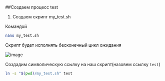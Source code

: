 ##Создаем процесс test

1. Создаем скрипт my_test.sh

Командой 
```bash
nano my_test.sh
```

Скрипт будет исполнять бесконечный цикл ожидания

![image](https://github.com/user-attachments/assets/865630b6-8b80-40b9-ac0b-e07e527aa562)

Создадим символическую ссылку на наш скрипт(назовем ссылку `test`)

```bash
ln -s "$(pwd)/my_test.sh" test
```

